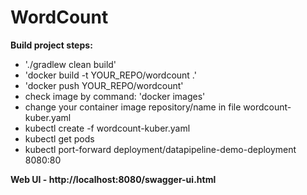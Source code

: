 # WordCount

**Build project steps:**
- './gradlew clean build'
- 'docker build -t YOUR_REPO/wordcount .'
- 'docker push YOUR_REPO/wordcount'
- check image by command: 'docker images'
- change your container image repository/name in file wordcount-kuber.yaml
- kubectl create -f wordcount-kuber.yaml
- kubectl get pods
- kubectl port-forward deployment/datapipeline-demo-deployment 8080:80

**Web UI - http://localhost:8080/swagger-ui.html**